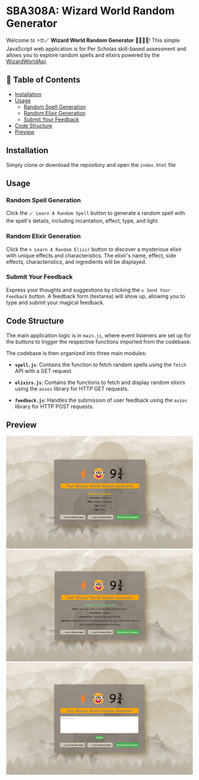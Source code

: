 # SBA308A: Wizard World Random Generator

Welcome to ⚡🤓🪄 **Wizard World Random Generator** 🏰🧙‍♂️🦁! This simple JavaScript web application is for Per Scholas skill-based assessment and allows you to explore random spells and elixirs powered by the [WizardWorldApi](https://example.com/wizard-world-api).

## 📖 Table of Contents

- [Installation](#installation)
- [Usage](#usage)
  - [Random Spell Generation](#random-spell-generation)
  - [Random Elixir Generation](#random-elixir-generation)
  - [Submit Your Feedback](#submit-your-feedback)
- [Code Structure](#code-structure)
- [Preview](#preview)

## Installation

Simply clone or download the repository and open the `index.html` file

## Usage

### Random Spell Generation

Click the `🪄 Learn A Random Spell` button to generate a random spell with the spell's details, including incantation, effect, type, and light.

### Random Elixir Generation

Click the `⚗️ Learn A Random Elixir` button to discover a mysterious elixir with unique effects and characteristics. The elixir's name, effect, side effects, characteristics, and ingredients will be displayed.

### Submit Your Feedback

Express your thoughts and suggestions by clicking the `✉️ Send Your Feedback` button. A feedback form (textarea) will show up, allowing you to type and submit your magical feedback.

## Code Structure

The main application logic is in `main.js`, where event listeners are set up for the buttons to trigger the respective functions imported from the codebase.

The codebase is then organized into three main modules:

- **`spell.js`**: Contains the function to fetch random spells using the `fetch` API with a GET request.

- **`elixirs.js`**: Contains the functions to fetch and display random elixirs using the `axios` library for HTTP GET requests.

- **`feedback.js`**: Handles the submission of user feedback using the `axios` library for HTTP POST requests.

## Preview

![Random Spell Preview](./images/preview1.png)
![Random Spell Preview](./images/preview2.png)
![Random Spell Preview](./images/preview3.png)
